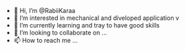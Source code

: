 - 👋 Hi, I’m @RabiiKaraa
- 👀 I’m interested in mechanical and diveloped application v
- 🌱 I’m currently learning  and tray to have good skills
- 💞️ I’m looking to collaborate on ...
- 📫 How to reach me ...

<!---
RabiiKaraa/RabiiKaraa is a ✨ special ✨ repository because its `README.md` (this file) appears on your GitHub profile.
You can click the Preview link to take a look at your changes.
--->
